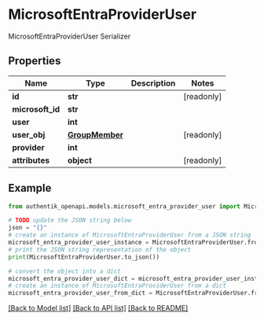 # MicrosoftEntraProviderUser

MicrosoftEntraProviderUser Serializer

## Properties

Name | Type | Description | Notes
------------ | ------------- | ------------- | -------------
**id** | **str** |  | [readonly] 
**microsoft_id** | **str** |  | 
**user** | **int** |  | 
**user_obj** | [**GroupMember**](GroupMember.md) |  | [readonly] 
**provider** | **int** |  | 
**attributes** | **object** |  | [readonly] 

## Example

```python
from authentik_openapi.models.microsoft_entra_provider_user import MicrosoftEntraProviderUser

# TODO update the JSON string below
json = "{}"
# create an instance of MicrosoftEntraProviderUser from a JSON string
microsoft_entra_provider_user_instance = MicrosoftEntraProviderUser.from_json(json)
# print the JSON string representation of the object
print(MicrosoftEntraProviderUser.to_json())

# convert the object into a dict
microsoft_entra_provider_user_dict = microsoft_entra_provider_user_instance.to_dict()
# create an instance of MicrosoftEntraProviderUser from a dict
microsoft_entra_provider_user_from_dict = MicrosoftEntraProviderUser.from_dict(microsoft_entra_provider_user_dict)
```
[[Back to Model list]](../README.md#documentation-for-models) [[Back to API list]](../README.md#documentation-for-api-endpoints) [[Back to README]](../README.md)


